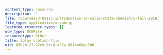```yaml
---
content_type: resource
description: ''
file: /courses/3-091sc-introduction-to-solid-state-chemistry-fall-2010/85b2b12792e95fc8a57a5014a66ac508_kI7D2lkcF8E.srt
file_type: application/x-subrip
learning_resource_types: []
ocw_type: OCWFile
resourcetype: Other
title: 3play caption file
uid: 85b2b127-92e9-5fc8-a57a-5014a66ac508
---
```


